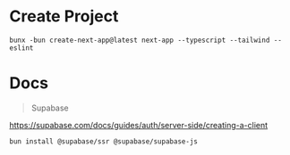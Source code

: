 # Create Project

`bunx -bun create-next-app@latest next-app --typescript --tailwind --eslint`


# Docs

> Supabase

https://supabase.com/docs/guides/auth/server-side/creating-a-client

`bun install @supabase/ssr @supabase/supabase-js`